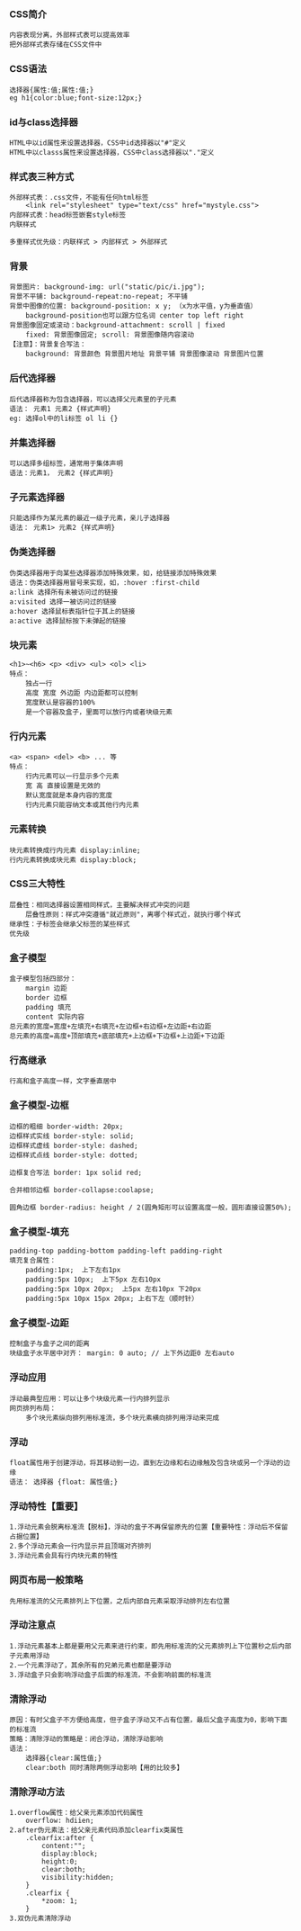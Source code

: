 ### CSS简介
    内容表现分离，外部样式表可以提高效率
    把外部样式表存储在CSS文件中
    
### CSS语法
    选择器{属性:值;属性:值;}
    eg h1{color:blue;font-size:12px;}
    
### id与class选择器
    HTML中以id属性来设置选择器，CSS中id选择器以"#"定义
    HTML中以classs属性来设置选择器，CSS中class选择器以"."定义
    
### 样式表三种方式
    外部样式表：.css文件，不能有任何html标签
        <link rel="stylesheet" type="text/css" href="mystyle.css">
    内部样式表：head标签嵌套style标签
    内联样式
    
    多重样式优先级：内联样式 > 内部样式 > 外部样式
    
### 背景
    背景图片: background-img: url("static/pic/i.jpg");
    背景不平铺: background-repeat:no-repeat; 不平铺
    背景中图像的位置: background-position: x y; （x为水平值，y为垂直值）
        background-position也可以跟方位名词 center top left right
    背景图像固定或滚动：background-attachment: scroll | fixed
        fixed: 背景图像固定; scroll: 背景图像随内容滚动
    【注意】：背景复合写法：
        background: 背景颜色 背景图片地址 背景平铺 背景图像滚动 背景图片位置
    
### 后代选择器
    后代选择器称为包含选择器，可以选择父元素里的子元素
    语法： 元素1 元素2 {样式声明}
    eg: 选择ol中的li标签 ol li {}
    
### 并集选择器
    可以选择多组标签，通常用于集体声明
    语法：元素1， 元素2 {样式声明}
    
### 子元素选择器
    只能选择作为某元素的最近一级子元素，亲儿子选择器
    语法： 元素1> 元素2 {样式声明}
    
### 伪类选择器
    伪类选择器用于向某些选择器添加特殊效果，如，给链接添加特殊效果
    语法：伪类选择器用冒号来实现，如，:hover :first-child
    a:link 选择所有未被访问过的链接
    a:visited 选择一被访问过的链接
    a:hover 选择鼠标表指针位于其上的链接
    a:active 选择鼠标按下未弹起的链接 
    
### 块元素
    <h1>~<h6> <p> <div> <ul> <ol> <li>
    特点：
        独占一行
        高度 宽度 外边距 内边距都可以控制
        宽度默认是容器的100%
        是一个容器及盒子，里面可以放行内或者块级元素
        
### 行内元素
    <a> <span> <del> <b> ... 等
    特点：
        行内元素可以一行显示多个元素
        宽 高 直接设置是无效的
        默认宽度就是本身内容的宽度
        行内元素只能容纳文本或其他行内元素
        
 ### 元素转换
    块元素转换成行内元素 display:inline;
    行内元素转换成块元素 display:block;
    
### CSS三大特性
    层叠性：相同选择器设置相同样式，主要解决样式冲突的问题
        层叠性原则：样式冲突遵循"就近原则"，离哪个样式近，就执行哪个样式
    继承性：子标签会继承父标签的某些样式
    优先级
          
### 盒子模型
    盒子模型包括四部分：
        margin 边距
        border 边框
        padding 填充
        content 实际内容
    总元素的宽度=宽度+左填充+右填充+左边框+右边框+左边距+右边距
    总元素的高度=高度+顶部填充+底部填充+上边框+下边框+上边距+下边距
    
### 行高继承
    行高和盒子高度一样，文字垂直居中
    
        
### 盒子模型-边框
    边框的粗细 border-width: 20px;
    边框样式实线 border-style: solid;
    边框样式虚线 border-style: dashed;
    边框样式点线 border-style: dotted;
    
    边框复合写法 border: 1px solid red;
    
    合并相邻边框 border-collapse:coolapse;
    
    圆角边框 border-radius: height / 2(圆角矩形可以设置高度一般，圆形直接设置50%);
    
### 盒子模型-填充
    padding-top padding-bottom padding-left padding-right
    填充复合属性：
        padding:1px;  上下左右1px
        padding:5px 10px;  上下5px 左右10px
        padding:5px 10px 20px;  上5px 左右10px 下20px
        padding:5px 10px 15px 20px; 上右下左（顺时针）
        
### 盒子模型-边距
    控制盒子与盒子之间的距离
    块级盒子水平居中对齐： margin: 0 auto; // 上下外边距0 左右auto
    
### 浮动应用
    浮动最典型应用：可以让多个块级元素一行内排列显示
    网页排列布局：
        多个块元素纵向排列用标准流，多个块元素横向排列用浮动来完成
    
### 浮动
    float属性用于创建浮动，将其移动到一边，直到左边缘和右边缘触及包含块或另一个浮动的边缘
    语法： 选择器 {float: 属性值;}
    
### 浮动特性【重要】
    1.浮动元素会脱离标准流【脱标】，浮动的盒子不再保留原先的位置【重要特性：浮动后不保留占据位置】
    2.多个浮动元素会一行内显示并且顶端对齐排列
    3.浮动元素会具有行内块元素的特性

### 网页布局一般策略
    先用标准流的父元素排列上下位置，之后内部自元素采取浮动排列左右位置
    
### 浮动注意点
    1.浮动元素基本上都是要用父元素来进行约束，即先用标准流的父元素排列上下位置秒之后内部子元素用浮动
    2.一个元素浮动了，其余所有的兄弟元素也都是要浮动
    3.浮动盒子只会影响浮动盒子后面的标准流，不会影响前面的标准流
    
### 清除浮动
    原因：有时父盒子不方便给高度，但子盒子浮动又不占有位置，最后父盒子高度为0，影响下面的标准流
    策略：清除浮动的策略是：闭合浮动，清除浮动影响
    语法：
        选择器{clear:属性值;}
        clear:both 同时清除两侧浮动影响【用的比较多】
        
### 清除浮动方法
    1.overflow属性：给父亲元素添加代码属性
        overflow: hdiien;
    2.after伪元素法：给父亲元素代码添加clearfix类属性
        .clearfix:after {
            content:"";
            display:block;
            height:0;
            clear:both;
            visibility:hidden;
        }
        .clearfix {
            *zoom: 1;
        }
    3.双伪元素清除浮动
    
